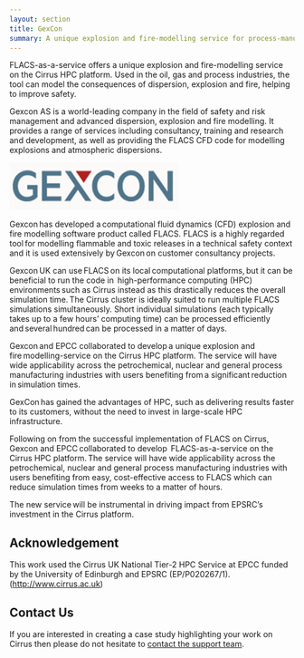 ```yaml
---
layout: section
title: GexCon
summary: A unique explosion and fire-modelling service for process-manufacturing industries. 
---
```


FLACS-as-a-service offers a unique explosion and fire-modelling service on the Cirrus HPC platform. 
Used in the oil, gas and process industries, the tool can model the consequences of dispersion, explosion 
and fire, helping to improve safety.   

Gexcon AS is a world-leading company in the field of safety and risk management and advanced dispersion, 
explosion and fire modelling. It provides a range of services including consultancy, training and research 
and development, as well as providing the FLACS CFD code for modelling explosions and atmospheric dispersions. 

![Gexcon_Logo](gexcon_logo.png)

Gexcon has developed a computational fluid dynamics (CFD) explosion and fire modelling software product called FLACS. 
FLACS is a highly regarded tool for modelling flammable and toxic releases in a technical safety context and it is used 
extensively by Gexcon on customer consultancy projects.  

Gexcon UK can use FLACS on its local computational platforms, but it can be beneficial to run the code in 
high-performance computing (HPC) environments such as Cirrus instead as this drastically reduces the overall simulation 
time. The Cirrus cluster is ideally suited to run multiple FLACS simulations simultaneously. Short individual simulations 
(each typically takes up to a few hours’ computing time) can be processed efficiently and several hundred can be processed 
in a matter of days.   

Gexcon and EPCC collaborated to develop a unique explosion and fire modelling-service on the Cirrus HPC platform. 
The service will have wide applicability across the petrochemical, nuclear and general process manufacturing industries 
with users benefiting from a significant reduction in simulation times.   

GexCon has gained the advantages of HPC, such as delivering results faster to its customers, without the need to 
invest in large-scale HPC infrastructure.    

Following on from the successful implementation of FLACS on Cirrus, Gexcon and EPCC collaborated to develop 
FLACS-as-a-service on the Cirrus HPC platform. The service will have wide applicability across the petrochemical, 
nuclear and general process manufacturing industries with users benefiting from easy, cost-effective access to FLACS 
which can reduce simulation times from weeks to a matter of hours.  

The new service will be instrumental in driving impact from EPSRC’s investment in the Cirrus platform.  

## Acknowledgement

This work used the Cirrus UK National Tier-2 HPC Service at EPCC funded by the University of Edinburgh and EPSRC (EP/P020267/1). (http://www.cirrus.ac.uk)  

## Contact Us

If you are interested in creating a case study highlighting your work on Cirrus then please do not hesitate to
[contact the support team](../support/).
